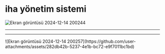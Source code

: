 # iha yönetim sistemi
![Ekran görüntüsü 2024-12-14 200244](https://github.com/user-attachments/assets/772dc5a2-81d2-4e7f-9522-441b0271a57e)
<hr><hr>
![Ekran görüntüsü 2024-12-14 200257](https://github.com/user-attachments/assets/282db42b-5237-4e1b-bc72-e9f7011bc1bd)


